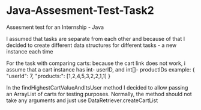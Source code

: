 # Java-Assesment-Test-Task2
Assesment test for an Internship - Java

I assumed that tasks are separate from each other and because of that I decided to create different data structures for different tasks - a new instance each time

For the task with comparing carts: 
because the cart link does not work, i assume that a cart instance has int- userID, and int[]- productIDs
example:
{ "userId": 7, "products:": [1,2,4,5,3,2,2,1,1] }

In the findHighestCartValueAndItsUser method I decided to allow passing an ArrayList of carts for testing purposes. Normally, the method should not take any arguments and just use DataRetriever.createCartList
